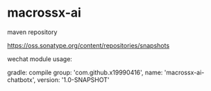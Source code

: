 # macrossx-ai

maven repository

https://oss.sonatype.org/content/repositories/snapshots

wechat module usage:

gradle:
compile group: 'com.github.x19990416', name: 'macrossx-ai-chatbotx', version: '1.0-SNAPSHOT'

